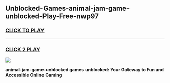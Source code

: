 
## Unblocked-Games-animal-jam-game-unblocked-Play-Free-nwp97
<h3>
<a href="https://premium76.site?title=animal-jam-game-unblocked&ref=18A1">CLICK TO PLAY</a></h3>
<hr>

<h3>
<a href="https://premium76.site?title=animal-jam-game-unblocked&ref=18A1">CLICK 2 PLAY</a>
  
</h3>

<a href="https://premium76.site?title=animal-jam-game-unblocked&ref=18A1"><img src="https://clearcache.store/games.png"></a>


**animal-jam-game-unblocked games unblocked: Your Gateway to Fun and Accessible Online Gaming**
